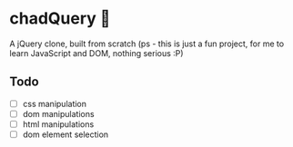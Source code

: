 # chadQuery :muscle:

A jQuery clone, built from scratch 
(ps - this is just a fun project, for me to learn JavaScript and DOM, nothing serious :P)

## Todo

- [ ] css manipulation
- [ ] dom manipulations
- [ ] html manipulations
- [ ] dom element selection

